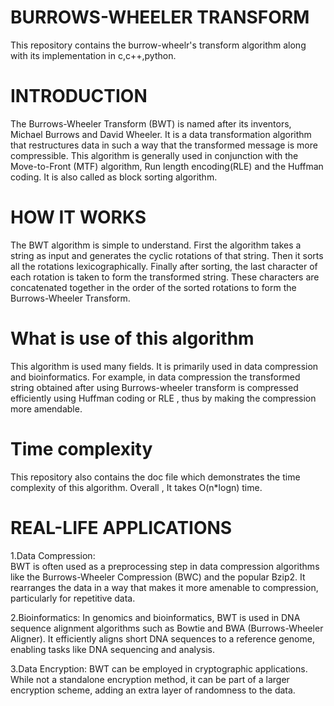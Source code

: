 # BURROWS-WHEELER TRANSFORM
This repository contains the burrow-wheelr's transform algorithm along with its implementation in c,c++,python.

# INTRODUCTION
The Burrows-Wheeler Transform (BWT) is named after its inventors, Michael Burrows and David Wheeler. It is a data transformation algorithm that restructures data in such a way that the transformed message is more compressible. This algorithm is generally used in conjunction with the Move-to-Front (MTF) algorithm, Run length encoding(RLE) and the Huffman coding. It is also called as block sorting algorithm.

# HOW IT WORKS
The BWT algorithm is simple to understand. First the algorithm takes a string as input and generates the cyclic rotations of that string. Then it sorts all the rotations lexicographically. Finally after sorting, the last character of each rotation is taken to form the transformed string. These characters are concatenated together in the order of the sorted rotations to form the Burrows-Wheeler Transform.

# What is use of this algorithm
This algorithm is used many fields. It is primarily used in data compression and bioinformatics. For example, in data compression the transformed string obtained after using Burrows-wheeler transform is compressed efficiently using Huffman coding or RLE , thus by making the compression more amendable. 

# Time complexity
This repository also contains the doc file which demonstrates the time complexity of this algorithm.
Overall , It takes O(n*logn) time.

# REAL-LIFE APPLICATIONS
1.Data Compression: <br>
    BWT is often used as a preprocessing step in data compression algorithms like the Burrows-Wheeler Compression (BWC) and the popular Bzip2. It rearranges the data in a way that makes it more amenable to compression, particularly for repetitive data.

2.Bioinformatics: 
    In genomics and bioinformatics, BWT is used in DNA sequence alignment algorithms such as Bowtie and BWA (Burrows-Wheeler Aligner). It efficiently aligns short DNA sequences to a reference genome, enabling tasks like DNA sequencing and analysis.

3.Data Encryption: 
    BWT can be employed in cryptographic applications. While not a standalone encryption method, it can be part of a larger encryption scheme, adding an extra layer of randomness to the data.
